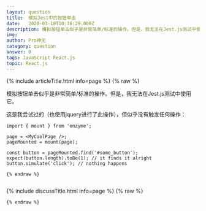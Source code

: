 ```yaml
---
layout: question
title:  模拟Jest中的按钮单击
date:   2020-03-18T10:36:29.000Z
description: 模拟按钮单击似乎是非常简单/标准的操作。但是，我无法在Jest.js测试中使用它。这是我尝试过的（也使用jquery进行了此操作），但似乎没有触发任何...
img: 
author: Pro神无
category: question
answer: 0
tags: JavaScript React.js
topic: React.js
---
```

<div class="article-root">
  <div class="article">
    {% include articleTitle.html info=page %}
    {% raw %}
    <div class="article-content"><p><font style="vertical-align: inherit;"><font style="vertical-align: inherit;">模拟按钮单击似乎是非常简单/标准的操作。</font><font style="vertical-align: inherit;">但是，我无法在Jest.js测试中使用它。</font></font></p>

<p><font style="vertical-align: inherit;"><font style="vertical-align: inherit;">这是我尝试过的（也使用jquery进行了此操作），但似乎没有触发任何操作：</font></font></p>

<pre><code>import { mount } from 'enzyme';<font></font>
<font></font>
page = &lt;MyCoolPage /&gt;;<font></font>
pageMounted = mount(page);<font></font>
<font></font>
const button = pageMounted.find('#some_button');<font></font>
expect(button.length).toBe(1); // it finds it alright<font></font>
button.simulate('click'); // nothing happens<font></font>
</code></pre></div>
    {% endraw %}
  </div>
  <p style="height: 0;width:0;overflow: hidden;"> 第2160篇《模拟Jest中的按钮单击》来自Winter(https://github.com/aiyld/aiyld.github.io)的站点</p>
  <div class="discuss-wrapper">
    {% include discussTitle.html info=page %}
    {% raw %}
    
    {% endraw %}
  </div>
<div>
